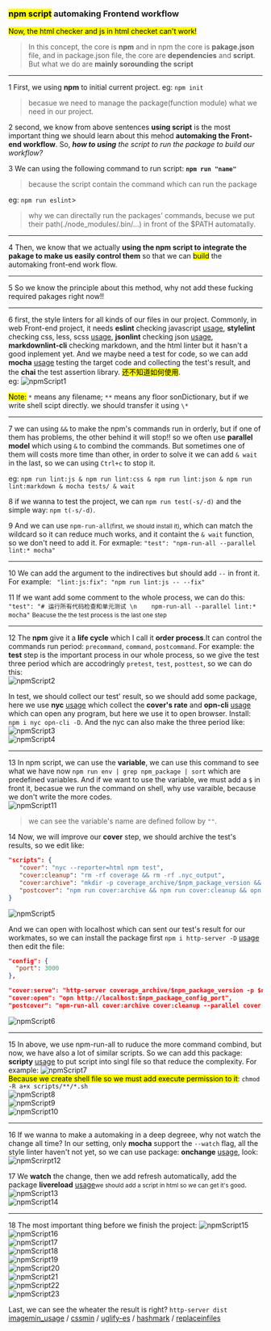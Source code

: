 ### <mark>npm script</mark> automaking Frontend workflow
<mark>Now, the html checker and js in html checket can't work!</mark>

> In this concept, the core is **npm** and in npm the core is **pakage.json** file, and in package.json file, the core are **dependencies** and **script**. But what we do are **mainly sorounding the script**   

-------------------------------------------------------------------------

1 First, we using **npm** to initial current project. eg: `npm init`  
> becasue we need to manage the package(function module) what we need in our project.  

2 second, we know from above sentences **using script** is the most important thing we should learn about this mehod **automaking the Front-end workflow**. So, _**how to using** the script to run the package to build our workflow?_

3 We can using the following command to run script: **`npm run "name"`**
> because the script contain the command which can run the package  

eg: `npm run eslint`>  
> why we can directally run the packages' commands, becuse we put their path(./node_modules/.bin/...) in front of the $PATH automatally.  

-------------------------------------------------------------------------

4 Then, we know that we actually **using the npm script to integrate the pakage to make us easily control them** so that we can <mark>build</mark> the automaking front-end work flow.

-------------------------------------------------------------------------

5 So we know the principle about this method, why not add  these fucking required pakages right now!!   

-------------------------------------------------------------------------

6 first, the style linters for all kinds of our files in our project. Commonly, in web Front-end project, it needs **eslint** checking javascript [usage](https://eslint.org/docs/user-guide/command-line-interface), **stylelint** checking css, less, scss [usage](https://stylelint.io/user-guide/cli/), **jsonlint** checking json [usage](https://github.com/zaach/jsonlint), **markdownlint-cli** checking markdown, and the html linter but it hasn't a good inplement yet. And we maybe need a test for code, so we can add **mocha** [usage](https://mochajs.org/#usage) testing the target code and collecting the test's result, and the **chai** the test assertion library. <mark>还不知道如何使用</mark>.   
eg: ![npmScript1](../datapi/npmScript1.png)  

<mark>Note:</mark> `*` means any filename; `**` means any floor sonDictionary, but if we write shell scipt directly. we should transfer it using `\*`  

-------------------------------------------------------------------------

7 we can using `&&` to make the npm's commands run in orderly, but if one of them has problems, the other behind it will stop!! so we often use **parallel model** which using `&` to combind the commands. But sometimes one of them will costs more time than other, in order to solve it we can add `& wait` in the last, so we can using `Ctrl+c` to stop it.   

eg: `npm run lint:js & npm run lint:css & npm run lint:json & npm run lint:markdown & mocha tests/ & wait`

8 if we wanna to test the project, we can `npm run test(-s/-d)` and the simple way: `npm t(-s/-d)`.   

9 And we can use `npm-run-all`<small>(first, we should install it)</small>, which can match the wildcard so it can reduce much works, and it containt the `& wait` function, so we don't need to add it. For exmaple: `"test": "npm-run-all --parallel lint:* mocha"` 

-------------------------------------------------------------------------

10 We can add the argument to the indirectives but should add `--` in front it. For example: ` "lint:js:fix": "npm run lint:js -- --fix"`  

11 If we want add some comment to the whole process, we can do this: `"test": "# 运行所有代码检查和单元测试 \n    npm-run-all --parallel lint:* mocha"` <small>Beacuse the the test process is the last one step</small>

-------------------------------------------------------------------------

12 The **npm** give it a **life cycle** which I call it **order process**.It can control the commands run period: `precommand`, `command`, `postcommand`. For example: the **test** step is the important process in our whole process, so we give the test three period which are accodringly `pretest`, `test`, `posttest`, so we can do this:  
![npmScript2](../datapi/npmScript2.png)  

In test, we should collect our test' result, so we should add some package, here we use **nyc** [usage](https://github.com/istanbuljs/nyc) which collect the **cover's rate** and **opn-cli** [usage](https://github.com/sindresorhus/opn-cli) which can open any program, but here we use it to open browser. Install: `npm i nyc opn-cli -D`. And the nyc can also make the three period like:  
![npmScript3](../datapi/npmScript3.png)  
![npmScript4](../datapi/npmScript4.png)  

-------------------------------------------------------------------------

13 In npm script, we can use the **variable**, we can use this command to see what we have now `npm run env | grep npm_package | sort` which are predefined variables. And if we want to use the variable, we must add a `$` in front it, becasue we run the command on shell, why use varaible, because we don't write the more codes.  
![npmScript11](../datapi/npmScript11.png)  
> we can see the variable's name are defined follow by `""`.  

14 Now, we will improve our **cover** step, we should archive the test's results, so we edit like:  

```json
"scripts": {
   "cover": "nyc --reporter=html npm test",
   "cover:cleanup": "rm -rf coverage && rm -rf .nyc_output",
   "cover:archive": "mkdir -p coverage_archive/$npm_package_version && cp -r coverage/* coverage_archive/$npm_package_version",
   "postcover": "npm run cover:archive && npm run cover:cleanup && opn coverage_archive/$npm_package_version/index.html"
}
```

![npmScript5](../datapi/npmScript5.png)  

And we can open with localhost which can sent our test's result for our workmates, so we can install the package first `npm i http-server -D` [usage](https://www.npmjs.com/package/http-server) then edit the file:

```json
"config": {
  "port": 3000
},
```

```json
"cover:serve": "http-server coverage_archive/$npm_package_version -p $npm_package_config_port",
"cover:open": "opn http://localhost:$npm_package_config_port",
"postcover": "npm-run-all cover:archive cover:cleanup --parallel cover:serve cover:open"
```
![npmScript6](../datapi/npmScript6.png)  

-------------------------------------------------------------------------

15 In above, we use npm-run-all to ruduce the more command combind, but now, we have also a lot of similar scripts. So we can add this package: **scripty** [usage](https://github.com/testdouble/scripty) to put script into singl file so that reduce the complexity. For example:
![npmScript7](../datapi/npmScript7.png)  
<mark>Because we create shell file so we must add execute permission to it</mark>: `chmod -R a+x scripts/**/*.sh`  
![npmScript8](../datapi/npmScript8.png)  
![npmScript9](../datapi/npmScript9.png)  
![npmScript10](../datapi/npmScript10.png)  

-------------------------------------------------------------------------

16 If we wanna to make a automaking in a deep degreee, why not watch the change all time? In our setting, only **mocha** support the `--watch` flag, all the style linter haven't not yet, so we can use package: **onchange** [usage](https://github.com/Qard/onchange), look: ![npmScrirpt12](../datapi/npmScript12.png)  

17 We **watch** the change, then we add refresh automatically, add the package **livereload** [usage](https://www.npmjs.com/package/livereload)<small>we should add a script in html so we can get it's good</small>.  
![npmScript13](../datapi/npmScript13.png)  
![npmScript14](../datapi/npmScript14.png)  

-------------------------------------------------------------------------

18 The most important thing before we finish the project:
![npmScript15](../datapi/npmScript15.png)  
![npmScript16](../datapi/npmScript16.png)  
![npmScript17](../datapi/npmScript17.png)  
![npmScript18](../datapi/npmScript18.png)  
![npmScript19](../datapi/npmScript19.png)  
![npmScript20](../datapi/npmScript20.png)  
![npmScript21](../datapi/npmScript21.png)  
![npmScript22](../datapi/npmScript22.png)  
![npmScript23](../datapi/npmScript23.png)  

Last, we can see the wheater the result is right? `http-server dist`  
[imagemin_usage](https://github.com/imagemin/imagemin-cli) / [cssmin](https://www.npmjs.com/package/cssmin) / [uglify-es](https://github.com/mishoo/UglifyJS2/tree/harmony) / [hashmark](https://github.com/keithamus/hashmark) / [replaceinfiles](https://github.com/songkick/replaceinfiles)





